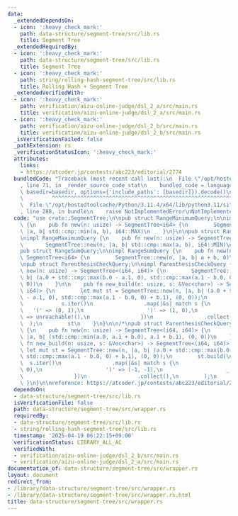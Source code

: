```yaml
---
data:
  _extendedDependsOn:
  - icon: ':heavy_check_mark:'
    path: data-structure/segment-tree/src/lib.rs
    title: Segment Tree
  _extendedRequiredBy:
  - icon: ':heavy_check_mark:'
    path: data-structure/segment-tree/src/lib.rs
    title: Segment Tree
  - icon: ':heavy_check_mark:'
    path: string/rolling-hash-segment-tree/src/lib.rs
    title: Rolling Hash + Segment Tree
  _extendedVerifiedWith:
  - icon: ':heavy_check_mark:'
    path: verification/aizu-online-judge/dsl_2_a/src/main.rs
    title: verification/aizu-online-judge/dsl_2_a/src/main.rs
  - icon: ':heavy_check_mark:'
    path: verification/aizu-online-judge/dsl_2_b/src/main.rs
    title: verification/aizu-online-judge/dsl_2_b/src/main.rs
  _isVerificationFailed: false
  _pathExtension: rs
  _verificationStatusIcon: ':heavy_check_mark:'
  attributes:
    links:
    - https://atcoder.jp/contests/abc223/editorial/2774
  bundledCode: "Traceback (most recent call last):\n  File \"/opt/hostedtoolcache/Python/3.11.4/x64/lib/python3.11/site-packages/onlinejudge_verify/documentation/build.py\"\
    , line 71, in _render_source_code_stat\n    bundled_code = language.bundle(stat.path,\
    \ basedir=basedir, options={'include_paths': [basedir]}).decode()\n          \
    \         ^^^^^^^^^^^^^^^^^^^^^^^^^^^^^^^^^^^^^^^^^^^^^^^^^^^^^^^^^^^^^^^^^^^^^^^^^^^^^^^^^\n\
    \  File \"/opt/hostedtoolcache/Python/3.11.4/x64/lib/python3.11/site-packages/onlinejudge_verify/languages/rust.py\"\
    , line 288, in bundle\n    raise NotImplementedError\nNotImplementedError\n"
  code: "use crate::SegmentTree;\n\npub struct RangeMinimumQuery;\n\nimpl RangeMinimumQuery\
    \ {\n    pub fn new(n: usize) -> SegmentTree<i64> {\n        SegmentTree::new(n,\
    \ |a, b| std::cmp::min(a, b), i64::MAX)\n    }\n}\n\npub struct RangeMaximumQuery;\n\
    \nimpl RangeMaximumQuery {\n    pub fn new(n: usize) -> SegmentTree<i64> {\n \
    \       SegmentTree::new(n, |a, b| std::cmp::max(a, b), i64::MIN)\n    }\n}\n\n\
    pub struct RangeSumQuery;\n\nimpl RangeSumQuery {\n    pub fn new(n: usize) ->\
    \ SegmentTree<i64> {\n        SegmentTree::new(n, |a, b| a + b, 0)\n    }\n}\n\
    \npub struct ParenthesisCheckQuery;\n\nimpl ParenthesisCheckQuery {\n    pub fn\
    \ new(n: usize) -> SegmentTree<(i64, i64)> {\n        SegmentTree::new(n, |a,\
    \ b| (a.0 + std::cmp::max(b.0 - a.1, 0), std::cmp::max(a.1 - b.0, 0) + b.1), (0,\
    \ 0))\n    }\n\n    pub fn new_build(n: usize, s: &Vec<char>) -> SegmentTree<(i64,\
    \ i64)> {\n        let mut st = SegmentTree::new(n, |a, b| (a.0 + std::cmp::max(b.0\
    \ - a.1, 0), std::cmp::max(a.1 - b.0, 0) + b.1), (0, 0));\n        st.build(\n\
    \            s.iter()\n                .map(|&s| match s {\n                 \
    \   '(' => (0, 1),\n                    ')' => (1, 0),\n                    _\
    \ => unreachable!(),\n                })\n                .collect(),\n      \
    \  );\n        st\n    }\n}\n\n/*\npub struct ParenthesisCheckQuery;\n\nimpl ParenthesisCheckQuery\
    \ {\n    pub fn new(n: usize) -> SegmentTree<(i64, i64)> {\n        SegmentTree::new(n,\
    \ |a, b| (std::cmp::min(a.0, a.1 + b.0), a.1 + b.1), (0, 0))\n    }\n\n    pub\
    \ fn new_build(n: usize, s: &Vec<char>) -> SegmentTree<(i64, i64)> {\n       \
    \ let mut st = SegmentTree::new(n, |a, b| (a.0 + std::cmp::max(b.0 - a.1, 0),\
    \ std::cmp::max(a.1 - b.0, 0) + b.1), (0, 0));\n        st.build(\n          \
    \  s.iter()\n                .map(|&s| match s {\n                    '(' => (0,\
    \ 0),\n                    ')' => (-1, -1),\n                    _ => unreachable!(),\n\
    \                })\n                .collect(),\n        );\n        st\n   \
    \ }\n}\n\nreference: https://atcoder.jp/contests/abc223/editorial/2774\n*/\n"
  dependsOn:
  - data-structure/segment-tree/src/lib.rs
  isVerificationFile: false
  path: data-structure/segment-tree/src/wrapper.rs
  requiredBy:
  - data-structure/segment-tree/src/lib.rs
  - string/rolling-hash-segment-tree/src/lib.rs
  timestamp: '2025-04-19 06:22:15+09:00'
  verificationStatus: LIBRARY_ALL_AC
  verifiedWith:
  - verification/aizu-online-judge/dsl_2_b/src/main.rs
  - verification/aizu-online-judge/dsl_2_a/src/main.rs
documentation_of: data-structure/segment-tree/src/wrapper.rs
layout: document
redirect_from:
- /library/data-structure/segment-tree/src/wrapper.rs
- /library/data-structure/segment-tree/src/wrapper.rs.html
title: data-structure/segment-tree/src/wrapper.rs
---
```


